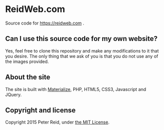 ReidWeb.com
===========

Source code for https://reidweb.com .

## Can I use this source code for my own website?

Yes, feel free to clone this repository and make any modifications to it that you desire. The only thing that we ask of you is that you do not use any of the images provided.

## About the site

The site is built with [Materialize](http://materializecss.com/), PHP, HTML5, CSS3, Javascript and JQuery.


## Copyright and license

Copyright 2015 Peter Reid, under [the MIT License](LICENSE).